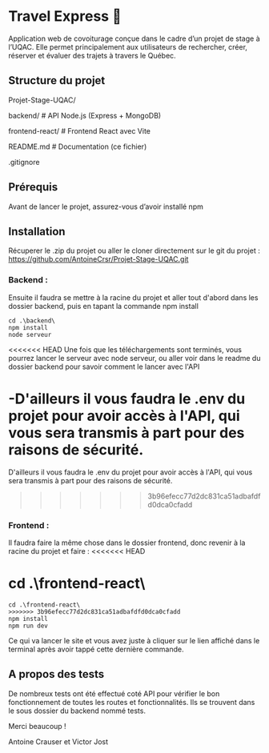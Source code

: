 # Travel Express 🚗

Application web de covoiturage conçue dans le cadre d’un projet de stage à l’UQAC. Elle permet principalement aux utilisateurs de rechercher, créer, réserver et évaluer des trajets à travers le Québec.

## Structure du projet

Projet-Stage-UQAC/

backend/ # API Node.js (Express + MongoDB)

frontend-react/ # Frontend React avec Vite

README.md # Documentation (ce fichier)

.gitignore

## Prérequis

Avant de lancer le projet, assurez-vous d’avoir installé npm

## Installation

Récuperer le .zip du projet ou aller le cloner directement sur le git du projet :
https://github.com/AntoineCrsr/Projet-Stage-UQAC.git

### Backend :

Ensuite il faudra se mettre à la racine du projet et aller tout d'abord dans les dossier backend,
puis en tapant la commande npm install
```
cd .\backend\
npm install
node serveur
```

<<<<<<< HEAD
Une fois que les téléchargements sont terminés, vous pourrez lancer le serveur avec node serveur, ou aller voir dans le readme du dossier backend pour savoir comment le lancer avec l'API

-D'ailleurs il vous faudra le .env du projet pour avoir accès à l'API, qui vous sera transmis à part pour des raisons de
sécurité.
=======
D'ailleurs il vous faudra le .env du projet pour avoir accès à l'API, qui vous sera transmis à part pour des raisons de sécurité.
>>>>>>> 3b96efecc77d2dc831ca51adbafdfd0dca0cfadd

### Frontend :

Il faudra faire la même chose dans le dossier frontend, donc revenir à la racine du projet et faire :
<<<<<<< HEAD

cd .\frontend-react\
=======
```
cd .\frontend-react\ 
>>>>>>> 3b96efecc77d2dc831ca51adbafdfd0dca0cfadd
npm install
npm run dev
```
Ce qui va lancer le site et vous avez juste à cliquer sur le lien affiché dans le terminal après avoir tappé cette dernière commande.

## A propos des tests

De nombreux tests ont été effectué coté API pour vérifier le bon fonctionnement de toutes les routes et fonctionnalités.
Ils se trouvent dans le sous dossier du backend nommé tests.

Merci beaucoup !

Antoine Crauser et Victor Jost
